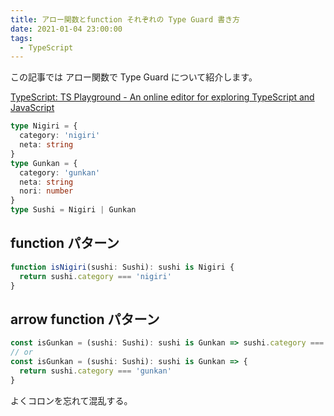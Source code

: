 ```yaml
---
title: アロー関数とfunction それぞれの Type Guard 書き方
date: 2021-01-04 23:00:00
tags:
  - TypeScript
---
```


この記事では アロー関数で Type Guard について紹介します。

[TypeScript: TS Playground \- An online editor for exploring TypeScript and JavaScript](https://www.typescriptlang.org/play?#code/FAFwngDgpgBAcgSwOYIE4JgXhgb2DAmAYwEMQokB7VMALhgHIA7ZNBB-QpqEE+gZxDomSYAF9QkWAHEArkwDWJJllycCpclRr0GSeUqYdCMbrwFCEI9aeoJ6TWQFsARlFTjJ0GAGVZ-AAsMbEQUdBgAHxg5RWVgYAAzeSIQBEoVBH5QtgAKfn8g+j9AhABKAQKMTPhWcLwTVB5ZVBV8koA6TQpqMCxMbGZa9k8AehHidMEYTJjDVTzKosrymDag6f5og2UsAD5Vys6ybpo+gf1Yo2AiSZAN2Z3sBZKlkpW1qs2HlUx9+sJGiBmq1Dl1tL1+udtlcJEA)

```ts
type Nigiri = {
  category: 'nigiri'
  neta: string
}
type Gunkan = {
  category: 'gunkan'
  neta: string
  nori: number
}
type Sushi = Nigiri | Gunkan
```

## function パターン

```ts
function isNigiri(sushi: Sushi): sushi is Nigiri {
  return sushi.category === 'nigiri'
}
```

## arrow function パターン

```ts
const isGunkan = (sushi: Sushi): sushi is Gunkan => sushi.category === 'gunkan'
// or
const isGunkan = (sushi: Sushi): sushi is Gunkan => {
  return sushi.category === 'gunkan'
}
```

よくコロンを忘れて混乱する。
